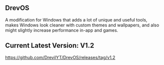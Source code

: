 ## DrevOS
A modification for Windows that adds a lot of unique and useful tools, makes Windows look cleaner with custom themes and wallpapers, and also might slightly increase performance in-app and games.

## Current Latest Version: V1.2
https://github.com/DrevilYT/DrevOS/releases/tag/v1.2
